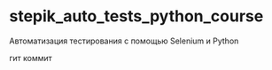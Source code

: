 # stepik_auto_tests_python_course
Автоматизация тестирования с помощью Selenium и Python

гит коммит
